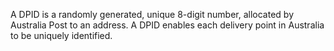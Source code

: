 A DPID is a randomly generated, unique 8-digit number, allocated by Australia Post to an address. A DPID enables each delivery point in Australia to be uniquely identified.
